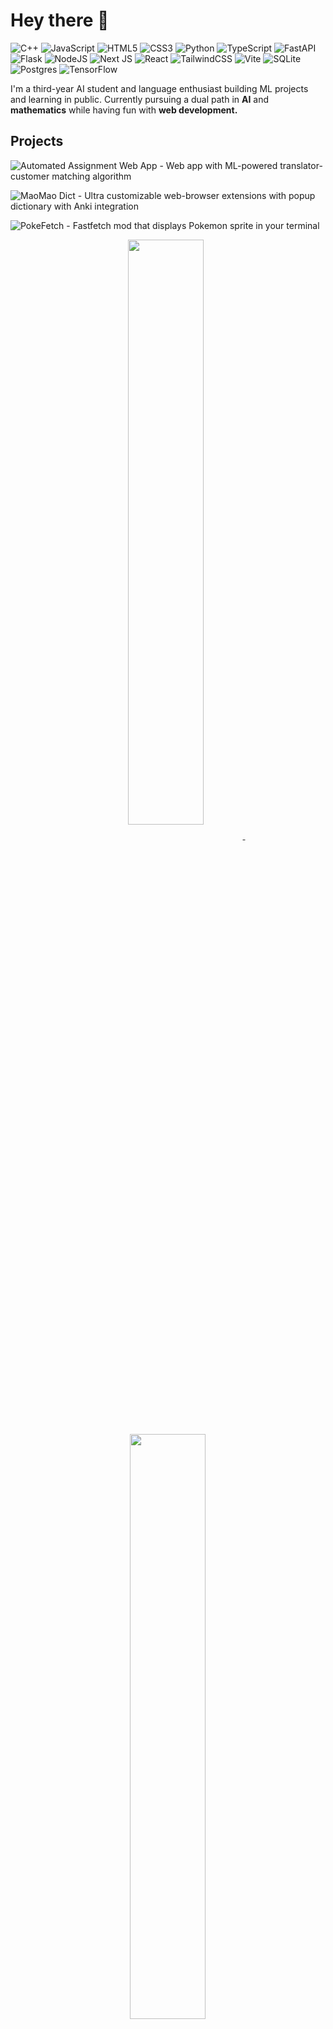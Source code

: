 
# Hey there 👋
![C++](https://img.shields.io/badge/c++-%2300599C.svg?style=flat&logo=c%2B%2B&logoColor=white) ![JavaScript](https://img.shields.io/badge/javascript-%23323330.svg?style=flat&logo=javascript&logoColor=%23F7DF1E) ![HTML5](https://img.shields.io/badge/html5-%23E34F26.svg?style=flat&logo=html5&logoColor=white) ![CSS3](https://img.shields.io/badge/css3-%231572B6.svg?style=flat&logo=css3&logoColor=white) ![Python](https://img.shields.io/badge/python-3670A0?style=flat&logo=python&logoColor=ffdd54) ![TypeScript](https://img.shields.io/badge/typescript-%23007ACC.svg?style=flat&logo=typescript&logoColor=white) ![FastAPI](https://img.shields.io/badge/FastAPI-005571?style=flat&logo=fastapi) ![Flask](https://img.shields.io/badge/flask-%23000.svg?style=flat&logo=flask&logoColor=white) ![NodeJS](https://img.shields.io/badge/node.js-6DA55F?style=flat&logo=node.js&logoColor=white) ![Next JS](https://img.shields.io/badge/Next-black?style=flat&logo=next.js&logoColor=white) ![React](https://img.shields.io/badge/react-%2320232a.svg?style=flat&logo=react&logoColor=%2361DAFB) ![TailwindCSS](https://img.shields.io/badge/tailwindcss-%2338B2AC.svg?style=flat&logo=tailwind-css&logoColor=white) ![Vite](https://img.shields.io/badge/vite-%23646CFF.svg?style=flat&logo=vite&logoColor=white) ![SQLite](https://img.shields.io/badge/sqlite-%2307405e.svg?style=flat&logo=sqlite&logoColor=white) ![Postgres](https://img.shields.io/badge/postgres-%23316192.svg?style=flat&logo=postgresql&logoColor=white) ![TensorFlow](https://img.shields.io/badge/TensorFlow-%23FF6F00.svg?style=flat&logo=TensorFlow&logoColor=white)

I'm a third-year AI student and language enthusiast building ML projects and learning in public. Currently pursuing a dual path in **AI** and **mathematics** while having fun with **web development.**

## Projects
![Automated Assignment Web App](https://github.com/Discomanfulanito/Automated-Assignment-System) - Web app with ML-powered translator-customer matching algorithm

![MaoMao Dict](https://github.com/MaoMao-Corp/MaoMao-dict) - Ultra customizable web-browser extensions with popup dictionary with Anki integration

![PokeFetch](https://github.com/Discomanfulanito/Pokefetch) - Fastfetch mod that displays Pokemon sprite in your terminal 

<p align="center">
<a href="https://github.com/MaoMao-Corp/MaoMao-dict">
<img width='49%' align="center"src="https://github-readme-stats.vercel.app/api/pin/?username=MaoMao-Corp&repo=MaoMao-dict&border_color=02D892&bg_color=0D1117&title_color=C9D1D9&text_color=8B949E&icon_color=02D892" />
</a>
<span>&nbsp;</span>
<a href="https://github.com/MaoMao-Corp/MaoMao-dict-backend">
<img width='49%' align="center"src="https://github-readme-stats.vercel.app/api/pin/?username=MaoMao-Corp&repo=MaoMao-dict-backend&border_color=02D892&bg_color=0D1117&title_color=C9D1D9&text_color=8B949E&icon_color=02D892" />
</a>
</p>

<p align="center">
<a href="https://github.com/Discomanfulanito/Automated-Assignment-System">
<img width='49%' align="center"src="https://github-readme-stats.vercel.app/api/pin/?username=Discomanfulanito&repo=Automated-Assignment-System&border_color=02D892&bg_color=0D1117&title_color=C9D1D9&text_color=8B949E&icon_color=02D892" />
</a>
<span>&nbsp;</span>
<a href="https://github.com/Discomanfulanito/Pokefetch">
<img width='49%' align="center"src="https://github-readme-stats.vercel.app/api/pin/?username=Discomanfulanito&repo=Pokefetch&border_color=02D892&bg_color=0D1117&title_color=C9D1D9&text_color=8B949E&icon_color=02D892" />
</a>
</p>


## Community
Member and Owner of [MaoMao Corp](https://github.com/MaoMao-Corp)

Active volunteer maintainer for Anna's Archive. 

Languages: **Spanish, Catalan, English.**
# 📊 GitHub Stats:
![](https://github-readme-stats.vercel.app/api?username=discomanfulanito&theme=aura&hide_border=false&include_all_commits=true&count_private=true)<br/>
![](https://nirzak-streak-stats.vercel.app/?user=discomanfulanito&theme=aura&hide_border=false)<br/>
![](https://github-readme-stats.vercel.app/api/top-langs/?username=discomanfulanito&theme=aura&hide_border=false&include_all_commits=true&count_private=true&layout=compact)
## Let's connect
Open to collaborations and questions about my work

[![LinkedIn](https://img.shields.io/badge/LinkedIn-%230077B5.svg?logo=linkedin&logoColor=white)](https://linkedin.com/in/pablo-necpas-alba-091269182) [![email](https://img.shields.io/badge/Email-D14836?logo=gmail&logoColor=white)](mailto:pablonecpas@proton.me) 


<!-- Proudly created with GPRM ( https://gprm.itsvg.in ) -->
